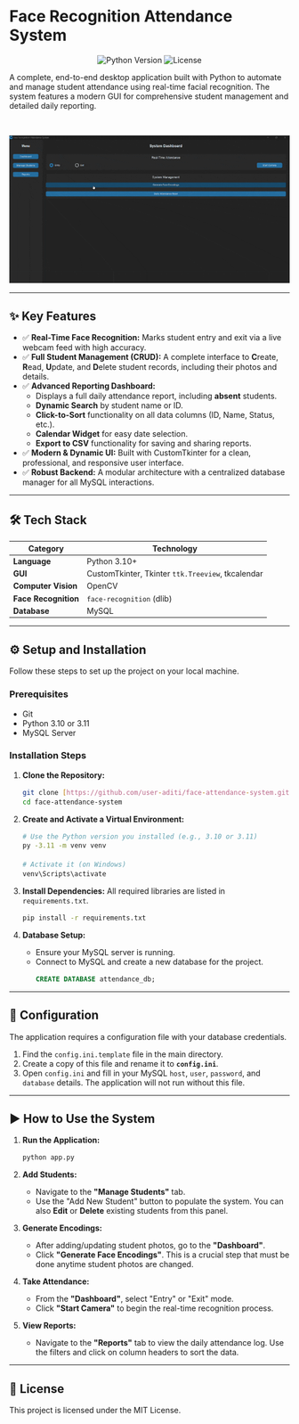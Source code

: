 # Face Recognition Attendance System

<p align="center">
  <img src="https://img.shields.io/badge/Python-3.10%2B-blue?logo=python" alt="Python Version">
  <img src="https://img.shields.io/badge/License-MIT-green.svg" alt="License">
</p>

A complete, end-to-end desktop application built with Python to automate and manage student attendance using real-time facial recognition. The system features a modern GUI for comprehensive student management and detailed daily reporting.

<br>

<p align="center">
  <img src="docs/app_demo.gif" width="750">
</p>

---

## ✨ Key Features

-   ✅ **Real-Time Face Recognition:** Marks student entry and exit via a live webcam feed with high accuracy.
-   ✅ **Full Student Management (CRUD):** A complete interface to **C**reate, **R**ead, **U**pdate, and **D**elete student records, including their photos and details.
-   ✅ **Advanced Reporting Dashboard:**
    -   Displays a full daily attendance report, including **absent** students.
    -   **Dynamic Search** by student name or ID.
    -   **Click-to-Sort** functionality on all data columns (ID, Name, Status, etc.).
    -   **Calendar Widget** for easy date selection.
    -   **Export to CSV** functionality for saving and sharing reports.
-   ✅ **Modern & Dynamic UI:** Built with CustomTkinter for a clean, professional, and responsive user interface.
-   ✅ **Robust Backend:** A modular architecture with a centralized database manager for all MySQL interactions.

---

## 🛠️ Tech Stack

| Category            | Technology                                                              |
| ------------------  | ----------------------------------------------------------------------- |
| **Language**        | Python 3.10+                                                            |
| **GUI**             | CustomTkinter, Tkinter `ttk.Treeview`, tkcalendar                       |
| **Computer Vision** | OpenCV                                                                  |
| **Face Recognition**| `face-recognition` (dlib)                                               |
| **Database**        | MySQL                                                                   |

---

## ⚙️ Setup and Installation

Follow these steps to set up the project on your local machine.

### Prerequisites

-   Git
-   Python 3.10 or 3.11
-   MySQL Server

### Installation Steps

1.  **Clone the Repository:**
    ```bash
    git clone [https://github.com/user-aditi/face-attendance-system.git](https://github.com/user-aditi/face-attendance-system.git)
    cd face-attendance-system
    ```

2.  **Create and Activate a Virtual Environment:**
    ```bash
    # Use the Python version you installed (e.g., 3.10 or 3.11)
    py -3.11 -m venv venv
    
    # Activate it (on Windows)
    venv\Scripts\activate
    ```

3.  **Install Dependencies:**
    All required libraries are listed in `requirements.txt`.
    ```bash
    pip install -r requirements.txt
    ```

4.  **Database Setup:**
    -   Ensure your MySQL server is running.
    -   Connect to MySQL and create a new database for the project.
        ```sql
        CREATE DATABASE attendance_db;
        ```

---

## 🔧 Configuration

The application requires a configuration file with your database credentials.

1.  Find the `config.ini.template` file in the main directory.
2.  Create a copy of this file and rename it to **`config.ini`**.
3.  Open `config.ini` and fill in your MySQL `host`, `user`, `password`, and `database` details. The application will not run without this file.

---

## ▶️ How to Use the System

1.  **Run the Application:**
    ```bash
    python app.py
    ```
2.  **Add Students:**
    -   Navigate to the **"Manage Students"** tab.
    -   Use the "Add New Student" button to populate the system. You can also **Edit** or **Delete** existing students from this panel.

3.  **Generate Encodings:**
    -   After adding/updating student photos, go to the **"Dashboard"**.
    -   Click **"Generate Face Encodings"**. This is a crucial step that must be done anytime student photos are changed.

4.  **Take Attendance:**
    -   From the **"Dashboard"**, select "Entry" or "Exit" mode.
    -   Click **"Start Camera"** to begin the real-time recognition process.

5.  **View Reports:**
    -   Navigate to the **"Reports"** tab to view the daily attendance log. Use the filters and click on column headers to sort the data.

---

## 📄 License

This project is licensed under the MIT License.